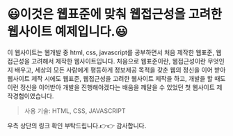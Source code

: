 # 😃이것은 웹표준에 맞춰 웹접근성을 고려한 웹사이트 예제입니다.😃

이 웹사이트는 웹개발 중 html, css, javascript를 공부하면서 처음 제작한 웹표준, 웹접근성을 고려해서 제작한 웹사이트입니다.
처음으로 웹표준이란, 웹접근성이란 무엇인 지 배우고, 세상의 모든 사람에게 평등하게 정보제공 목적을 갖춘 웹의 정신을 이어 받아 웹사이트 제작 시에도 웹표준, 웹접근성을 고려한
웹사이트 제작을 하고, 개발을 할 때도 이런 정신을 이어받아 개발을 진행해야겠다는 배움을 꺠달을 수 있었던 첫 웹사이트 제작경험이였습니다.

>사용 기술: HTML, CSS, JAVASCRIPT

우측 상단의 링크 확인 부탁드립니다.👉👉
감사합니다.

